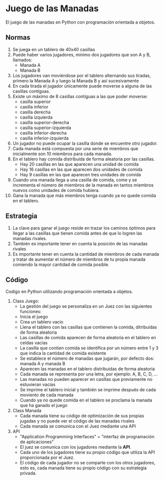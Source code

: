 # Juego de las Manadas

El juego de las manadas en Python con programación orientada a objetos.

## Normas
1. Se juega en un tablero de 40x40 casillas
2. Puede haber varios jugadores, mínimo dos jugadores que son A y B, llamados:
   * Manada A
   * Manada B
3. Los jugadores van moviéndose por el tablero alternando sus tiradas, primero la Manada A y luego la Manada B y así sucesivamente
4. En cada tirada el jugador únicamente puede moverse a alguna de las casillas contíguas.
5. Existe un máximo de 8 casillas contíguas a las que poder moverse:
   * casilla superior
   * casilla inferior
   * casilla derecha
   * casilla izquierda
   * casilla superior-derecha
   * casilla superior-izquierda
   * casilla inferior-derecha
   * casilla inferior-izquierda 
6. Un jugador no puede ocupar la casilla donde se encuentre otro jugador.
7. Cada manada está compuesta por una serie de miembros que inicialmente son 10 miembros para cada manada.
8. En el tablero hay comida distribuida de forma aleatoria por las casillas.
   * Hay 20 casillas en las que aparecen una unidad de comida
   * Hay 16 casillas en las que aparecen dos unidades de comida
   * Hay 9 casillas en las que aparecen tres unidades de comida
9. Cuando una manada llega a una casilla de comida, come y se incrementa el número de miembros de la manada en tantos miembros nuevos como unidades de comida hubiera.
10. Gana la manada que más miembros tenga cuando ya no quede comida en el tablero.

## Estrategia
1. La clave para ganar el juego reside en trazar los caminos óptimos para llegar a las casillas que tienen comida antes de que lo logren las manadas rivales.
2. También es importante tener en cuenta la posición de las manadas rivales
3. Es importante tener en cuenta la cantidad de miembros de cada manada y tratar de aumentar el número de miembros de tu propia manada comiendo la mayor cantidad de comida posible.

## Código
Codigo en Python utilizando programación orientada a objetos.  
1. Class Juego:
   * La gestión del juego se personaliza en un Juez con las siguientes funciones:
   * Inicia el juego
   * Crea un tablero vacío
   * Llena el tablero con las casillas que contienen la comida, ditribuidas de forma aleatoria
   * Las casillas de comida aparecen de forma aleatoria en el tablero en celdas vacías
   * La casilla que contien comida se identifica por un número entre 1 y 3 que indica la cantidad de comida existente
   * Se establece el número de manadas que jugarán, por defecto dos: manada A y manada B
   * Aparecen las manadas en el tablero distribuidas de forma aleatoria
   * Cada manada se representa por una letra, por ejemplo: A, B, C, D, ...
   * Las manadas no pueden aparecer en casillas que previamente no estuvieran vacías
   * Se imprime el tablero inicial y también se imprime después de cada moviento de cada manada
   * Cuando ya no quede comida en el tablero se proclama la manada que ha ganado el juego
2. Class Manada
   * Cada manada tiene su código de optimización de sus propias jugadas y no puede ver el código de las manadas rivales
   * Cada manada se comunica con el Juez mediante una API 
3. API
   * "Application Programming Interfaces" = "interfaz de programación de aplicaciones"
   * El juez se comunica con los jugadores mediante la **API**.
   * Cada uno de los jugadores tiene su propio código que utiliza la API proporcionada por el Juez.
   * El código de cada jugador no se comparte con los otros jugadores, esto es, cada manada tiene su propio código con su estrategia privada.
